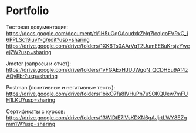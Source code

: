# Portfolio
Тестовая документация:
https://docs.google.com/document/d/1H5uGqOAoudxkZNq7lcqIqoFVRxC_j6PPLSc19iuvY-g/edit?usp=sharing
https://drive.google.com/drive/folders/1XK6Ts0AArVgT2UumEE8uKrsjzYweej7W?usp=sharing

Jmeter (запросы и отчет):
https://drive.google.com/drive/folders/1vFGAExHJUJWgqN_QCDHEu9Af4zAQyEbr?usp=sharing

Postman (позитивные и негативные тесты): 
https://drive.google.com/drive/folders/1bixO7fa8IVHuPn7uSOKQUew7mFUH1LKU?usp=sharing

Сертификаты с курсов: https://drive.google.com/drive/folders/13WiDtE7lVsKDXN6gAJjrtLWY8EZgmm1W?usp=sharing
